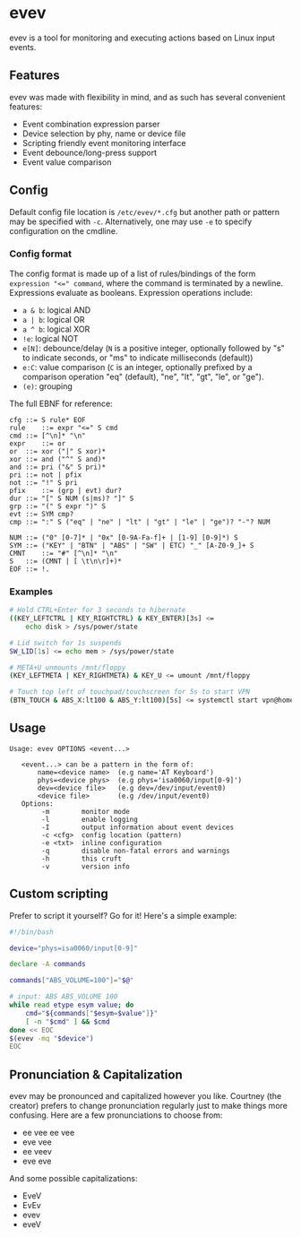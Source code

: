 # evev

evev is a tool for monitoring and executing actions based on Linux input events.

## Features
evev was made with flexibility in mind, and as such has several convenient features:

- Event combination expression parser
- Device selection by phy, name or device file
- Scripting friendly event monitoring interface
- Event debounce/long-press support
- Event value comparison


## Config
Default config file location is `/etc/evev/*.cfg` but another path or pattern may be specified with `-c`.  Alternatively, one may use `-e` to specify configuration on the cmdline.

### Config format

The config format is made up of a list of rules/bindings of the form `expression "<=" command`, where the command is terminated by a newline.  Expressions evaluate as booleans.  Expression operations include:
- `a & b`: logical AND
- `a | b`: logical OR
- `a ^ b`: logical XOR
- `!e`: logical NOT
- `e[N]`: debounce/delay (`N` is a positive integer, optionally followed by "s" to indicate seconds, or "ms" to indicate milliseconds (default))
- `e:C`: value comparison (`C` is an integer, optionally prefixed by a comparison operation "eq" (default), "ne", "lt", "gt", "le", or "ge").
- `(e)`: grouping


The full EBNF for reference:
```ebnf
cfg	::= S rule* EOF
rule	::= expr "<=" S cmd
cmd	::= [^\n]* "\n"
expr	::= or
or	::= xor ("|" S xor)*
xor	::= and ("^" S and)*
and	::= pri ("&" S pri)*
pri	::= not | pfix
not	::= "!" S pri
pfix	::= (grp | evt) dur?
dur	::= "[" S NUM (s|ms)? "]" S
grp	::= "(" S expr ")" S
evt	::= SYM cmp?
cmp	::= ":" S ("eq" | "ne" | "lt" | "gt" | "le" | "ge")? "-"? NUM

NUM	::= ("0" [0-7]* | "0x" [0-9A-Fa-f]+ | [1-9] [0-9]*) S
SYM	::= ("KEY" | "BTN" | "ABS" | "SW" | ETC) "_" [A-Z0-9_]+ S
CMNT	::= "#" [^\n]* "\n"
S	::= (CMNT | [ \t\n\r]+)*
EOF	::= !.
```

### Examples
```sh
# Hold CTRL+Enter for 3 seconds to hibernate
((KEY_LEFTCTRL | KEY_RIGHTCTRL) & KEY_ENTER)[3s] <=
	echo disk > /sys/power/state

# Lid switch for 1s suspends
SW_LID[1s] <= echo mem > /sys/power/state

# META+U unmounts /mnt/floppy
(KEY_LEFTMETA | KEY_RIGHTMETA) & KEY_U <= umount /mnt/floppy

# Touch top left of touchpad/touchscreen for 5s to start VPN
(BTN_TOUCH & ABS_X:lt100 & ABS_Y:lt100)[5s] <= systemctl start vpn@home
```
## Usage
```
Usage: evev OPTIONS <event...>

   <event...> can be a pattern in the form of:
       name=<device name>  (e.g name='AT Keyboard')
       phys=<device phys>  (e.g phys='isa0060/input[0-9]')
       dev=<device file>   (e.g dev=/dev/input/event0)
       <device file>       (e.g /dev/input/event0)
   Options:
        -m        monitor mode
        -l        enable logging
        -I        output information about event devices
        -c <cfg>  config location (pattern)
        -e <txt>  inline configuration
        -q        disable non-fatal errors and warnings
        -h        this cruft
        -v        version info
```

## Custom scripting
Prefer to script it yourself?  Go for it!  Here's a simple example:
```bash
#!/bin/bash

device="phys=isa0060/input[0-9]"

declare -A commands

commands["ABS_VOLUME=100"]="$@"

# input: ABS ABS_VOLUME 100
while read etype esym value; do
	cmd="${commands["$esym=$value"]}"
	[ -n "$cmd" ] && $cmd
done << EOC
$(evev -mq "$device")
EOC
```
## Pronunciation & Capitalization
evev may be pronounced and capitalized however you like.  Courtney (the creator) prefers to change pronunciation regularly just to make things more confusing.  Here are a few pronunciations to choose from:
- ee vee ee vee
- eve vee
- ee veev
- eve eve

And some possible capitalizations:
- EveV
- EvEv
- evev
- eveV

